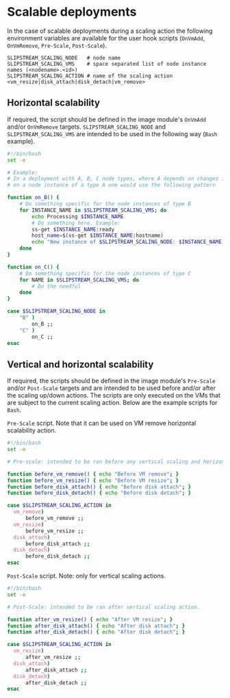 
# Scalable deployments


In the case of scalable deployments during a scaling action the following
environment variables are available for the user hook scripts (`OnVmAdd`, `OnVmRemove`,
`Pre-Scale`, `Post-Scale`).

```
SLIPSTREAM_SCALING_NODE   # node name
SLIPSTREAM_SCALING_VMS    # space separated list of node instance names (<nodename>.<id>)
SLIPSTREAM_SCALING_ACTION # name of the scaling action <vm_resize|disk_attach|disk_detach|vm_remove>
```


## Horizontal scalability

If required, the script should be defined in the image module's `OnVmAdd` and/or `OnVmRemove`
targets. `SLIPSTREAM_SCALING_NODE` and `SLIPSTREAM_SCALING_VMS` are intended to be used in
the following way (`Bash` example).

```bash
#!/bin/bash
set -e

# Example:
# In a deployment with A, B, C node types, where A depends on changes in B and C,
# on a node instance of a type A one would use the following pattern

function on_B() {
    # Do something specific for the node instances of type B
    for INSTANCE_NAME in $SLIPSTREAM_SCALING_VMS; do
        echo Processing $INSTANCE_NAME
        # Do something here. Example:
        ss-get $INSTANCE_NAME:ready
        host_name=$(ss-get $INSTANCE_NAME:hostname)
        echo "New instance of $SLIPSTREAM_SCALING_NODE: $INSTANCE_NAME, $host_name"
    done
}

function on_C() {
    # Do something specific for the node instances of type C
    for NAME in $SLIPSTREAM_SCALING_VMS; do
        # Do the needful
    done
}

case $SLIPSTREAM_SCALING_NODE in
    "B" )
        on_B ;;
    "C" )
        on_C ;;
esac
```


## Vertical and horizontal scalability

If required, the scripts should be defined in the image module's `Pre-Scale` and/or `Post-Scale`
targets and are intended to be used before and/or after the scaling up/down actions.  The scripts
are only executed on the VMs that are subject to the current scaling action.  Below are the
example scripts for `Bash`.

`Pre-Scale` script.  Note that it can be used on VM remove horizontal scalability action.

```bash
#!/bin/bash
set -e

# Pre-scale: intended to be ran before any vertical scaling and horizontal downscaling action.

function before_vm_remove() { echo "Before VM remove"; }
function before_vm_resize() { echo "Before VM resize"; }
function before_disk_attach() { echo "Before disk attach"; }
function before_disk_detach() { echo "Before disk detach"; }

case $SLIPSTREAM_SCALING_ACTION in
  vm_remove)
      before_vm_remove ;;
  vm_resize)
      before_vm_resize ;;
  disk_attach)
      before_disk_attach ;;
  disk_detach)
      before_disk_detach ;;
esac
```


`Post-Scale` script. Note: only for vertical scaling actions.

```bash
#!/bin/bash
set -e

# Post-Scale: intended to be ran after vertical scaling action.

function after_vm_resize() { echo "After VM resize"; }
function after_disk_attach() { echo "After disk attach"; }
function after_disk_detach() { echo "After disk detach"; }

case $SLIPSTREAM_SCALING_ACTION in
  vm_resize)
      after_vm_resize ;;
  disk_attach)
      after_disk_attach ;;
  disk_detach)
      after_disk_detach ;;
esac
```


